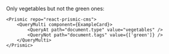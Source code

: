 Only vegetables but not the green ones:

    <Prismic repo="react-prismic-cms">
        <QueryMulti component={ExampleCard}>
            <QueryAt path="document.type" value="vegetables" />
            <QueryNot path="document.tags" value={['green']} />
        </QueryMulti>
    </Prismic>
